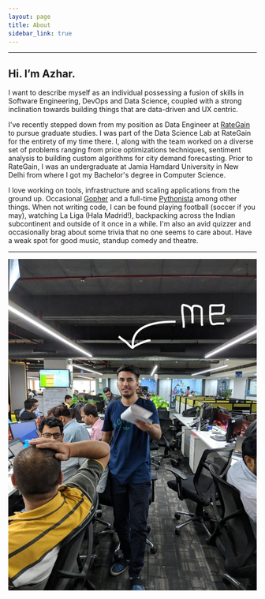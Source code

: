 ```yaml
---
layout: page
title: About
sidebar_link: true
---
```

<hr>

## Hi. I’m Azhar.

I want to describe myself as an individual possessing a fusion of skills in Software Engineering, DevOps and Data Science, coupled with a strong inclination towards building things that are data-driven and UX centric.

I've recently stepped down from my position as Data Engineer at [RateGain](https://rategain.com) to pursue graduate studies. I was part of the Data Science Lab at RateGain for the entirety of my time there. I, along with the team worked on a diverse set of problems ranging from price optimizations techniques, sentiment analysis to building custom algorithms for city demand forecasting. Prior to RateGain, I was an undergraduate at Jamia Hamdard University in New Delhi from where I got my Bachelor's degree in Computer Science.

I love working on tools, infrastructure and scaling applications from the ground up. Occasional [Gopher](https://golang.org) and a full-time [Pythonista](https://www.python.org) among other things. When not writing code, I can be found playing football (soccer if you may), watching La Liga (Hala Madrid!), backpacking across the Indian subcontinent and outside of it once in a while. I'm also an avid quizzer and occasionally brag about some trivia that no one seems to care about. Have a weak spot for good music, standup comedy and theatre.

<hr>

![At RateGain HQ in Noida.](/assets/1.jpg)
